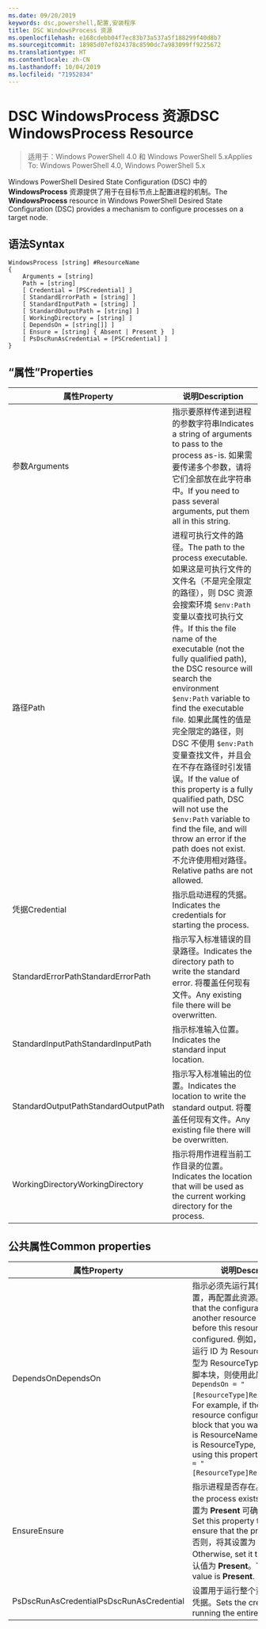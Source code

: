 ```yaml
---
ms.date: 09/20/2019
keywords: dsc,powershell,配置,安装程序
title: DSC WindowsProcess 资源
ms.openlocfilehash: e168cdebb04f7ec83b73a537a5f188299f40d8b7
ms.sourcegitcommit: 18985d07ef024378c8590dc7a983099ff9225672
ms.translationtype: HT
ms.contentlocale: zh-CN
ms.lasthandoff: 10/04/2019
ms.locfileid: "71952834"
---
```

# <a name="dsc-windowsprocess-resource"></a><span data-ttu-id="7bc29-103">DSC WindowsProcess 资源</span><span class="sxs-lookup"><span data-stu-id="7bc29-103">DSC WindowsProcess Resource</span></span>

> <span data-ttu-id="7bc29-104">适用于：Windows PowerShell 4.0 和 Windows PowerShell 5.x</span><span class="sxs-lookup"><span data-stu-id="7bc29-104">Applies To: Windows PowerShell 4.0, Windows PowerShell 5.x</span></span>

<span data-ttu-id="7bc29-105">Windows PowerShell Desired State Configuration (DSC) 中的 **WindowsProcess** 资源提供了用于在目标节点上配置进程的机制。</span><span class="sxs-lookup"><span data-stu-id="7bc29-105">The **WindowsProcess** resource in Windows PowerShell Desired State Configuration (DSC) provides a mechanism to configure processes on a target node.</span></span>

## <a name="syntax"></a><span data-ttu-id="7bc29-106">语法</span><span class="sxs-lookup"><span data-stu-id="7bc29-106">Syntax</span></span>

```Syntax
WindowsProcess [string] #ResourceName
{
    Arguments = [string]
    Path = [string]
    [ Credential = [PSCredential] ]
    [ StandardErrorPath = [string] ]
    [ StandardInputPath = [string] ]
    [ StandardOutputPath = [string] ]
    [ WorkingDirectory = [string] ]
    [ DependsOn = [string[]] ]
    [ Ensure = [string] { Absent | Present }  ]
    [ PsDscRunAsCredential = [PSCredential] ]
}
```

## <a name="properties"></a><span data-ttu-id="7bc29-107">“属性”</span><span class="sxs-lookup"><span data-stu-id="7bc29-107">Properties</span></span>

|<span data-ttu-id="7bc29-108">属性</span><span class="sxs-lookup"><span data-stu-id="7bc29-108">Property</span></span> |<span data-ttu-id="7bc29-109">说明</span><span class="sxs-lookup"><span data-stu-id="7bc29-109">Description</span></span> |
|---|---|
|<span data-ttu-id="7bc29-110">参数</span><span class="sxs-lookup"><span data-stu-id="7bc29-110">Arguments</span></span> |<span data-ttu-id="7bc29-111">指示要原样传递到进程的参数字符串</span><span class="sxs-lookup"><span data-stu-id="7bc29-111">Indicates a string of arguments to pass to the process as-is.</span></span> <span data-ttu-id="7bc29-112">如果需要传递多个参数，请将它们全部放在此字符串中。</span><span class="sxs-lookup"><span data-stu-id="7bc29-112">If you need to pass several arguments, put them all in this string.</span></span> |
|<span data-ttu-id="7bc29-113">路径</span><span class="sxs-lookup"><span data-stu-id="7bc29-113">Path</span></span> |<span data-ttu-id="7bc29-114">进程可执行文件的路径。</span><span class="sxs-lookup"><span data-stu-id="7bc29-114">The path to the process executable.</span></span> <span data-ttu-id="7bc29-115">如果这是可执行文件的文件名（不是完全限定的路径），则 DSC 资源会搜索环境 `$env:Path` 变量以查找可执行文件。</span><span class="sxs-lookup"><span data-stu-id="7bc29-115">If this the file name of the executable (not the fully qualified path), the DSC resource will search the environment `$env:Path` variable to find the executable file.</span></span> <span data-ttu-id="7bc29-116">如果此属性的值是完全限定的路径，则 DSC 不使用 `$env:Path` 变量查找文件，并且会在不存在路径时引发错误。</span><span class="sxs-lookup"><span data-stu-id="7bc29-116">If the value of this property is a fully qualified path, DSC will not use the `$env:Path` variable to find the file, and will throw an error if the path does not exist.</span></span> <span data-ttu-id="7bc29-117">不允许使用相对路径。</span><span class="sxs-lookup"><span data-stu-id="7bc29-117">Relative paths are not allowed.</span></span> |
|<span data-ttu-id="7bc29-118">凭据</span><span class="sxs-lookup"><span data-stu-id="7bc29-118">Credential</span></span> |<span data-ttu-id="7bc29-119">指示启动进程的凭据。</span><span class="sxs-lookup"><span data-stu-id="7bc29-119">Indicates the credentials for starting the process.</span></span> |
|<span data-ttu-id="7bc29-120">StandardErrorPath</span><span class="sxs-lookup"><span data-stu-id="7bc29-120">StandardErrorPath</span></span> |<span data-ttu-id="7bc29-121">指示写入标准错误的目录路径。</span><span class="sxs-lookup"><span data-stu-id="7bc29-121">Indicates the directory path to write the standard error.</span></span> <span data-ttu-id="7bc29-122">将覆盖任何现有文件。</span><span class="sxs-lookup"><span data-stu-id="7bc29-122">Any existing file there will be overwritten.</span></span> |
|<span data-ttu-id="7bc29-123">StandardInputPath</span><span class="sxs-lookup"><span data-stu-id="7bc29-123">StandardInputPath</span></span> |<span data-ttu-id="7bc29-124">指示标准输入位置。</span><span class="sxs-lookup"><span data-stu-id="7bc29-124">Indicates the standard input location.</span></span> |
|<span data-ttu-id="7bc29-125">StandardOutputPath</span><span class="sxs-lookup"><span data-stu-id="7bc29-125">StandardOutputPath</span></span> |<span data-ttu-id="7bc29-126">指示写入标准输出的位置。</span><span class="sxs-lookup"><span data-stu-id="7bc29-126">Indicates the location to write the standard output.</span></span> <span data-ttu-id="7bc29-127">将覆盖任何现有文件。</span><span class="sxs-lookup"><span data-stu-id="7bc29-127">Any existing file there will be overwritten.</span></span> |
|<span data-ttu-id="7bc29-128">WorkingDirectory</span><span class="sxs-lookup"><span data-stu-id="7bc29-128">WorkingDirectory</span></span> |<span data-ttu-id="7bc29-129">指示将用作进程当前工作目录的位置。</span><span class="sxs-lookup"><span data-stu-id="7bc29-129">Indicates the location that will be used as the current working directory for the process.</span></span> |

## <a name="common-properties"></a><span data-ttu-id="7bc29-130">公共属性</span><span class="sxs-lookup"><span data-stu-id="7bc29-130">Common properties</span></span>

|<span data-ttu-id="7bc29-131">属性</span><span class="sxs-lookup"><span data-stu-id="7bc29-131">Property</span></span> |<span data-ttu-id="7bc29-132">说明</span><span class="sxs-lookup"><span data-stu-id="7bc29-132">Description</span></span> |
|---|---|
|<span data-ttu-id="7bc29-133">DependsOn</span><span class="sxs-lookup"><span data-stu-id="7bc29-133">DependsOn</span></span> |<span data-ttu-id="7bc29-134">指示必须先运行其他资源的配置，再配置此资源。</span><span class="sxs-lookup"><span data-stu-id="7bc29-134">Indicates that the configuration of another resource must run before this resource is configured.</span></span> <span data-ttu-id="7bc29-135">例如，如果想要首先运行 ID 为 ResourceName、类型为 ResourceType 的资源配置脚本块，则使用此属性的语法为 `DependsOn = "[ResourceType]ResourceName"`。</span><span class="sxs-lookup"><span data-stu-id="7bc29-135">For example, if the ID of the resource configuration script block that you want to run first is ResourceName and its type is ResourceType, the syntax for using this property is `DependsOn = "[ResourceType]ResourceName"`.</span></span> |
|<span data-ttu-id="7bc29-136">Ensure</span><span class="sxs-lookup"><span data-stu-id="7bc29-136">Ensure</span></span> |<span data-ttu-id="7bc29-137">指示进程是否存在。</span><span class="sxs-lookup"><span data-stu-id="7bc29-137">Indicates if the process exists.</span></span> <span data-ttu-id="7bc29-138">将此属性设置为 **Present** 可确保进程存在。</span><span class="sxs-lookup"><span data-stu-id="7bc29-138">Set this property to **Present** to ensure that the process exists.</span></span> <span data-ttu-id="7bc29-139">否则，将其设置为 **Absent**。</span><span class="sxs-lookup"><span data-stu-id="7bc29-139">Otherwise, set it to **Absent**.</span></span> <span data-ttu-id="7bc29-140">默认值为 **Present**。</span><span class="sxs-lookup"><span data-stu-id="7bc29-140">The default value is **Present**.</span></span> |
|<span data-ttu-id="7bc29-141">PsDscRunAsCredential</span><span class="sxs-lookup"><span data-stu-id="7bc29-141">PsDscRunAsCredential</span></span> |<span data-ttu-id="7bc29-142">设置用于运行整个资源的身份的凭据。</span><span class="sxs-lookup"><span data-stu-id="7bc29-142">Sets the credential for running the entire resource as.</span></span> |